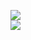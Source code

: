[![](https://img.shields.io/badge/Made%20With-Github%20Spray-lightgrey.svg?style=for-the-badge&logo=github)](https://github.com/Annihil/github-spray#24612)  
[![](https://i.imgur.com/2DrTn0Z.gif)](https://github.com/Annihil/github-spray)